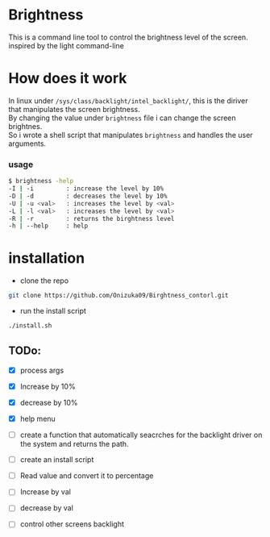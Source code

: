 # Brightness  
This is a command line tool to control the brightness level of the screen. 
inspired by the light command-line
# How does it work 
In linux under `/sys/class/backlight/intel_backlight/`, this is the diriver that manipulates the screen brightness.<br> 
By changing the value under `brightness` file i can change the screen brightnes.<br> 
So i wrote a shell script that manipulates `brightness` and handles the user arguments.
### usage 
```bash 
$ brightness -help
-I | -i         : increase the level by 10% 
-D | -d         : decreases the level by 10% 
-U | -u <val>   : increases the level by <val>  
-L | -l <val>   : increases the level by <val>
-R | -r         : returns the birghtness level 
-h | --help     : help 
```

# installation 
- clone the repo 
```bash 
git clone https://github.com/Onizuka09/Birghtness_contorl.git 
```
- run the install script 

```bash 
./install.sh 
```

## TODo:

-[x] process args <br>
-[x] Increase by 10%  
-[x] decrease by 10%  
-[x] help menu  
-[ ] create a function that automatically seacrches for the backlight driver on the system and returns the path.<br>
-[ ] create an install script<br>
-[ ] Read value and convert it to percentage  
-[ ] Increase by val  
-[ ] decrease by val<br>
-[ ] control other screens backlight 

